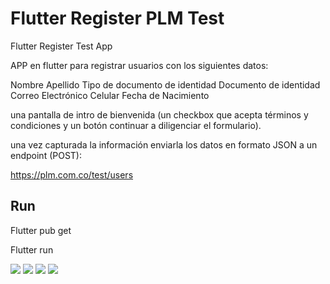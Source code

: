 # Flutter Register PLM Test

Flutter Register Test App

APP en flutter para registrar usuarios con los siguientes datos:

Nombre
Apellido
Tipo de documento de identidad
Documento de identidad
Correo Electrónico
Celular
Fecha de Nacimiento



una pantalla de intro de bienvenida (un checkbox que acepta términos y condiciones y un botón continuar a diligenciar el formulario).


una vez capturada la información enviarla los datos en formato JSON a un endpoint (POST):

https://plm.com.co/test/users

## Run

Flutter pub get

Flutter run

![](https://github.com/darmandovargas/plm/blob/master/Screenshot_20200429-200704.jpg)
![](https://github.com/darmandovargas/plm/blob/master/Screenshot_20200429-201412.jpg)
![](https://github.com/darmandovargas/plm/blob/master/Screenshot_20200429-201653.jpg)
![](https://github.com/darmandovargas/plm/blob/master/Screenshot_20200429-201657.jpg)


